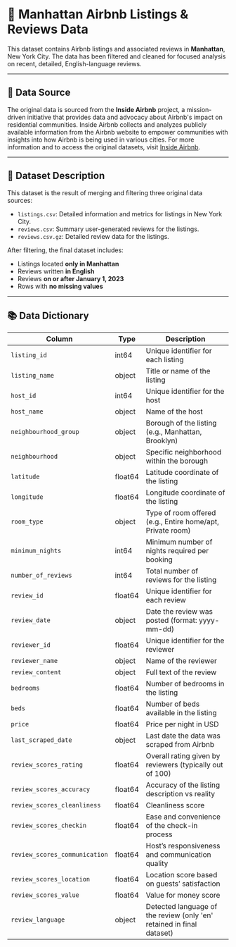 # 🗽 Manhattan Airbnb Listings & Reviews Data

This dataset contains Airbnb listings and associated reviews in **Manhattan**, New York City. The data has been filtered and cleaned for focused analysis on recent, detailed, English-language reviews.

---

## 📌 Data Source

The original data is sourced from the **Inside Airbnb** project, a mission-driven initiative that provides data and advocacy about Airbnb's impact on residential communities. Inside Airbnb collects and analyzes publicly available information from the Airbnb website to empower communities with insights into how Airbnb is being used in various cities. For more information and to access the original datasets, visit [Inside Airbnb](https://insideairbnb.com/).

---

## 📁 Dataset Description

This dataset is the result of merging and filtering three original data sources:

- `listings.csv`: Detailed  information and metrics for listings in New York City. 
- `reviews.csv`: Summary user-generated reviews for the listings.
-  `reviews.csv.gz`: Detailed review data for the listings.

After filtering, the final dataset includes:

- Listings located **only in Manhattan**
- Reviews written **in English**
- Reviews **on or after January 1, 2023**
- Rows with **no missing values**

---

## 📚 Data Dictionary

| Column                         | Type     | Description                                                                 |
|--------------------------------|----------|-----------------------------------------------------------------------------|
| `listing_id`                   | int64    | Unique identifier for each listing                                          |
| `listing_name`                 | object   | Title or name of the listing                                                |
| `host_id`                      | int64    | Unique identifier for the host                                              |
| `host_name`                    | object   | Name of the host                                                            |
| `neighbourhood_group`         | object   | Borough of the listing (e.g., Manhattan, Brooklyn)                         |
| `neighbourhood`               | object   | Specific neighborhood within the borough                                    |
| `latitude`                    | float64  | Latitude coordinate of the listing                                          |
| `longitude`                   | float64  | Longitude coordinate of the listing                                         |
| `room_type`                   | object   | Type of room offered (e.g., Entire home/apt, Private room)                 |
| `minimum_nights`              | int64    | Minimum number of nights required per booking                              |
| `number_of_reviews`           | int64    | Total number of reviews for the listing                                     |
| `review_id`                   | float64  | Unique identifier for each review                                           |
| `review_date`                 | object   | Date the review was posted (format: yyyy-mm-dd)                            |
| `reviewer_id`                 | float64  | Unique identifier for the reviewer                                          |
| `reviewer_name`               | object   | Name of the reviewer                                                        |
| `review_content`              | object   | Full text of the review                                                     |
| `bedrooms`                    | float64  | Number of bedrooms in the listing                                           |
| `beds`                        | float64  | Number of beds available in the listing                                     |
| `price`                       | float64  | Price per night in USD                                                      |
| `last_scraped_date`          | object   | Last date the data was scraped from Airbnb                                 |
| `review_scores_rating`        | float64  | Overall rating given by reviewers (typically out of 100)                   |
| `review_scores_accuracy`      | float64  | Accuracy of the listing description vs reality                              |
| `review_scores_cleanliness`   | float64  | Cleanliness score                                                           |
| `review_scores_checkin`       | float64  | Ease and convenience of the check-in process                                |
| `review_scores_communication` | float64  | Host’s responsiveness and communication quality                             |
| `review_scores_location`      | float64  | Location score based on guests’ satisfaction                                |
| `review_scores_value`         | float64  | Value for money score                                                       |
| `review_language`             | object   | Detected language of the review (only 'en' retained in final dataset)       |
